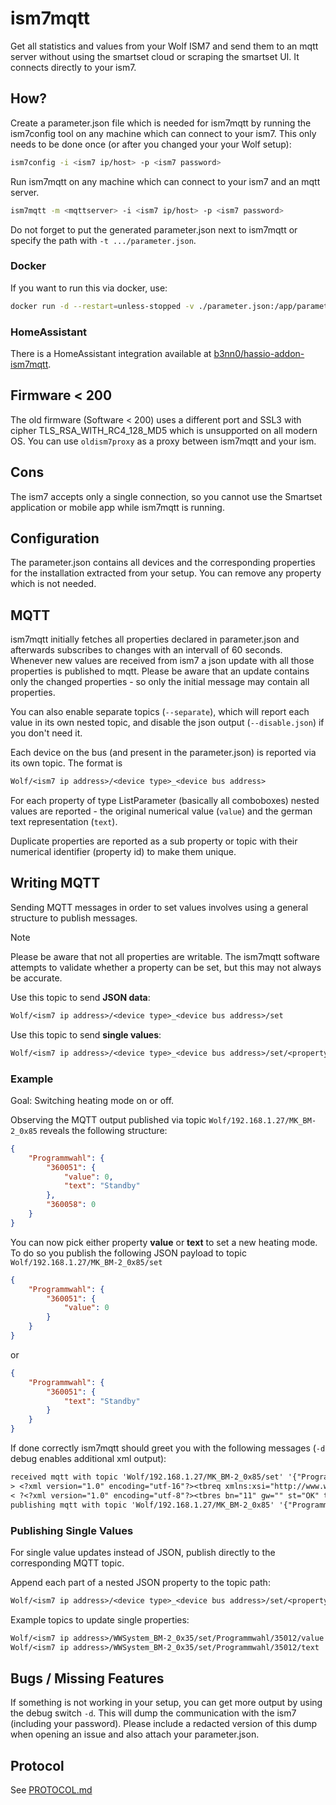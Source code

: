 # ism7mqtt

Get all statistics and values from your Wolf ISM7 and send them to an mqtt server without using the smartset cloud or scraping the smartset UI. It connects directly to your ism7.

## How?

Create a parameter.json file which is needed for ism7mqtt by running the ism7config tool on any machine which can connect to your ism7. This only needs to be done once (or after you changed your your Wolf setup):

```sh
ism7config -i <ism7 ip/host> -p <ism7 password>
```

Run ism7mqtt on any machine which can connect to your ism7 and an mqtt server.

```sh
ism7mqtt -m <mqttserver> -i <ism7 ip/host> -p <ism7 password>
```

Do not forget to put the generated parameter.json next to ism7mqtt or specify the path with `-t .../parameter.json`.

### Docker

If you want to run this via docker, use:

```sh
docker run -d --restart=unless-stopped -v ./parameter.json:/app/parameter.json -e ISM7_MQTTHOST=<mqttserver> -e ISM7_IP=<ism7 ip/host> -e ISM7_PASSWORD=<ism7 password> zivillian/ism7mqtt:latest
```

### HomeAssistant

There is a HomeAssistant integration available at [b3nn0/hassio-addon-ism7mqtt](https://github.com/b3nn0/hassio-addon-ism7mqtt).

## Firmware < 200

The old firmware (Software < 200) uses a different port and SSL3 with cipher TLS_RSA_WITH_RC4_128_MD5 which is unsupported on all modern OS. You can use `oldism7proxy` as a proxy between ism7mqtt and your ism.

## Cons

The ism7 accepts only a single connection, so you cannot use the Smartset application or mobile app while ism7mqtt is running.

## Configuration

The parameter.json contains all devices and the corresponding properties for the installation extracted from your setup. You can remove any property which is not needed.

## MQTT

ism7mqtt initially fetches all properties declared in parameter.json and afterwards subscribes to changes with an intervall of 60 seconds. Whenever new values are received from ism7 a json update with all those properties is published to mqtt. Please be aware that an update contains only the changed properties - so only the initial message may contain all properties.

You can also enable separate topics (`--separate`), which will report each value in its own nested topic, and disable the json output (`--disable.json`) if you don't need it.

Each device on the bus (and present in the parameter.json) is reported via its own topic. The format is

```txt
Wolf/<ism7 ip address>/<device type>_<device bus address>
```

For each property of type ListParameter (basically all comboboxes) nested values are reported - the original numerical value (`value`) and the german text representation (`text`).

Duplicate properties are reported as a sub property or topic with their numerical identifier (property id) to make them unique.

## Writing MQTT
Sending MQTT messages in order to set values involves using a general structure to publish messages.

> [!NOTE]
> Please be aware that not all properties are writable. The ism7mqtt software attempts to validate whether a property can be set, but this may not always be accurate.

Use this topic to send **JSON data**:
```txt
Wolf/<ism7 ip address>/<device type>_<device bus address>/set
```

Use this topic to send **single values**:
```txt
Wolf/<ism7 ip address>/<device type>_<device bus address>/set/<property name>/...
```

### Example
Goal: Switching heating mode on or off.


Observing the MQTT output published via topic `Wolf/192.168.1.27/MK_BM-2_0x85` reveals the following structure:

```json
{
    "Programmwahl": {
        "360051": {
            "value": 0,
            "text": "Standby"
        },
        "360058": 0
    }
}
```
You can now pick either property **value** or **text** to set a new heating mode. To do so you publish the following JSON payload to topic ```Wolf/192.168.1.27/MK_BM-2_0x85/set```

```json
{
    "Programmwahl": {
        "360051": {
            "value": 0
        }
    }
}
```

or

```json
{
    "Programmwahl": {
        "360051": {
            "text": "Standby"
        }
    }
}
```


If done correctly ism7mqtt should greet you with the following messages (```-d``` debug enables additional xml output):
```txt
received mqtt with topic 'Wolf/192.168.1.27/MK_BM-2_0x85/set' '{"Programmwahl":{"360051":{"text":"Auto"}}}'
> <?xml version="1.0" encoding="utf-16"?><tbreq xmlns:xsi="http://www.w3.org/2001/XMLSchema-instance" xmlns:xsd="http://www.w3.org/2001/XMLSchema" bn="11" gw="1" ae="true" ty="write"><iwr se="" ba="0x85" in="10100" dl="0x01" dh="0x00" /></tbreq>
< ?<?xml version="1.0" encoding="utf-8"?><tbres bn="11" gw="" st="OK" ts="2024-04-19T22:09:22" emsg=""><iac se="0" ba="0x85" in="10100" dl="0x1" dh="0x0" st="OK"/></tbres>
publishing mqtt with topic 'Wolf/192.168.1.27/MK_BM-2_0x85' '{"Programmwahl":{"360051":{"value":1,"text":"Auto"},"360058":1}}'
```

### Publishing Single Values
For single value updates instead of JSON, publish directly to the corresponding MQTT topic.

Append each part of a nested JSON property to the topic path:
```txt
Wolf/<ism7 ip address>/<device type>_<device bus address>/set/<property name>/...
```
Example topics to update single properties:
```txt
Wolf/<ism7 ip address>/WWSystem_BM-2_0x35/set/Programmwahl/35012/value
Wolf/<ism7 ip address>/WWSystem_BM-2_0x35/set/Programmwahl/35012/text
```

## Bugs / Missing Features

If something is not working in your setup, you can get more output by using the debug switch `-d`. This will dump the communication with the ism7 (including your password). Please include a redacted version of this dump when opening an issue and also attach your parameter.json.

## Protocol

See [PROTOCOL.md](PROTOCOL.md)
